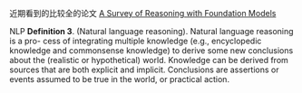 近期看到的比较全的论文
[A Survey of Reasoning with Foundation Models](https://arxiv.org/abs/2312.11562)

NLP
**Definition 3**. (Natural language reasoning). Natural language reasoning is a pro-
cess of integrating multiple knowledge (e.g., encyclopedic knowledge and commonsense
knowledge) to derive some new conclusions about the (realistic or hypothetical) world.
Knowledge can be derived from sources that are both explicit and implicit. Conclusions
are assertions or events assumed to be true in the world, or practical action.

